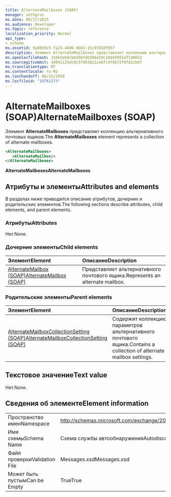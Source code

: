 ```yaml
---
title: AlternateMailboxes (SOAP)
manager: sethgros
ms.date: 09/17/2015
ms.audience: Developer
ms.topic: reference
localization_priority: Normal
api_type:
- schema
ms.assetid: 9a0859c5-fa23-4496-9b63-15c97818f857
description: Элемент AlternateMailboxes представляет коллекцию альтернативного почтовых ящиков.
ms.openlocfilehash: 31662ebdcb8286feb506e59c10d45055d71d6652
ms.sourcegitcommit: 34041125dc8c5f993b21cebfc4f8b72f0fd2cb6f
ms.translationtype: MT
ms.contentlocale: ru-RU
ms.lasthandoff: 06/25/2018
ms.locfileid: "19761373"
---
```

# <a name="alternatemailboxes-soap"></a><span data-ttu-id="3771c-103">AlternateMailboxes (SOAP)</span><span class="sxs-lookup"><span data-stu-id="3771c-103">AlternateMailboxes (SOAP)</span></span>

<span data-ttu-id="3771c-104">Элемент **AlternateMailboxes** представляет коллекцию альтернативного почтовых ящиков.</span><span class="sxs-lookup"><span data-stu-id="3771c-104">The **AlternateMailboxes** element represents a collection of alternate mailboxes.</span></span> 
  
```XML
<AlternateMailboxes>
   <AlternateMailbox/>
</AlternateMailboxes>
```

 <span data-ttu-id="3771c-105">**AlternateMailboxes**</span><span class="sxs-lookup"><span data-stu-id="3771c-105">**AlternateMailboxes**</span></span>
## <a name="attributes-and-elements"></a><span data-ttu-id="3771c-106">Атрибуты и элементы</span><span class="sxs-lookup"><span data-stu-id="3771c-106">Attributes and elements</span></span>

<span data-ttu-id="3771c-107">В разделах ниже приводится описание атрибутов, дочерних и родительских элементов.</span><span class="sxs-lookup"><span data-stu-id="3771c-107">The following sections describe attributes, child elements, and parent elements.</span></span>
  
### <a name="attributes"></a><span data-ttu-id="3771c-108">Атрибуты</span><span class="sxs-lookup"><span data-stu-id="3771c-108">Attributes</span></span>

<span data-ttu-id="3771c-109">Нет.</span><span class="sxs-lookup"><span data-stu-id="3771c-109">None.</span></span>
  
### <a name="child-elements"></a><span data-ttu-id="3771c-110">Дочерние элементы</span><span class="sxs-lookup"><span data-stu-id="3771c-110">Child elements</span></span>

|<span data-ttu-id="3771c-111">**Элемент**</span><span class="sxs-lookup"><span data-stu-id="3771c-111">**Element**</span></span>|<span data-ttu-id="3771c-112">**Описание**</span><span class="sxs-lookup"><span data-stu-id="3771c-112">**Description**</span></span>|
|:-----|:-----|
|[<span data-ttu-id="3771c-113">AlternateMailbox (SOAP)</span><span class="sxs-lookup"><span data-stu-id="3771c-113">AlternateMailbox (SOAP)</span></span>](alternatemailbox-soap.md) <br/> |<span data-ttu-id="3771c-114">Представляет альтернативного почтового ящика.</span><span class="sxs-lookup"><span data-stu-id="3771c-114">Represents an alternate mailbox.</span></span>  <br/> |
   
### <a name="parent-elements"></a><span data-ttu-id="3771c-115">Родительские элементы</span><span class="sxs-lookup"><span data-stu-id="3771c-115">Parent elements</span></span>

|<span data-ttu-id="3771c-116">**Элемент**</span><span class="sxs-lookup"><span data-stu-id="3771c-116">**Element**</span></span>|<span data-ttu-id="3771c-117">**Описание**</span><span class="sxs-lookup"><span data-stu-id="3771c-117">**Description**</span></span>|
|:-----|:-----|
|[<span data-ttu-id="3771c-118">AlternateMailboxCollectionSetting (SOAP)</span><span class="sxs-lookup"><span data-stu-id="3771c-118">AlternateMailboxCollectionSetting (SOAP)</span></span>](alternatemailboxcollectionsetting-soap.md) <br/> |<span data-ttu-id="3771c-119">Содержит коллекцию параметров альтернативного почтового ящика.</span><span class="sxs-lookup"><span data-stu-id="3771c-119">Contains a collection of alternate mailbox settings.</span></span>  <br/> |
   
## <a name="text-value"></a><span data-ttu-id="3771c-120">Текстовое значение</span><span class="sxs-lookup"><span data-stu-id="3771c-120">Text value</span></span>

<span data-ttu-id="3771c-121">Нет.</span><span class="sxs-lookup"><span data-stu-id="3771c-121">None.</span></span>
  
## <a name="element-information"></a><span data-ttu-id="3771c-122">Сведения об элементе</span><span class="sxs-lookup"><span data-stu-id="3771c-122">Element information</span></span>

|||
|:-----|:-----|
|<span data-ttu-id="3771c-123">Пространство имен</span><span class="sxs-lookup"><span data-stu-id="3771c-123">Namespace</span></span>  <br/> |http://schemas.microsoft.com/exchange/2010/Autodiscover  <br/> |
|<span data-ttu-id="3771c-124">Имя схемы</span><span class="sxs-lookup"><span data-stu-id="3771c-124">Schema Name</span></span>  <br/> |<span data-ttu-id="3771c-125">Схема службы автообнаружения</span><span class="sxs-lookup"><span data-stu-id="3771c-125">Autodiscover schema</span></span>  <br/> |
|<span data-ttu-id="3771c-126">Файл проверки</span><span class="sxs-lookup"><span data-stu-id="3771c-126">Validation File</span></span>  <br/> |<span data-ttu-id="3771c-127">Messages.xsd</span><span class="sxs-lookup"><span data-stu-id="3771c-127">Messages.xsd</span></span>  <br/> |
|<span data-ttu-id="3771c-128">Может быть пустым</span><span class="sxs-lookup"><span data-stu-id="3771c-128">Can be Empty</span></span>  <br/> |<span data-ttu-id="3771c-129">True</span><span class="sxs-lookup"><span data-stu-id="3771c-129">True</span></span>  <br/> |
   

